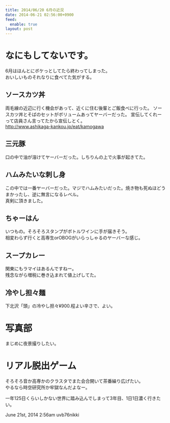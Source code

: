 ```yaml
---
title: 2014/06/20 6月の近況
date: 2014-06-21 02:56:00+0900
feed:
  enable: true
layout: post
---
```

<h1>なにもしてないです。</h1>    <p>      6月はほんとにボケっとしてたら終わってしまった。<br>      おいしいものそれなりに食べてた気がする。    </p>    <h2>ソースカツ丼</h2>    <p>      両毛線の近辺に行く機会があって、近くに住む後輩とご飯食べに行った。      ソースカツ丼とそばのセットがボリュームあってヤーバーだった。      宣伝してくれーって店員さん言ってたから宣伝しとく。<br>      <a href="http://www.ashikaga-kankou.jp/eat/kamogawa" target="_blank">http://www.ashikaga-kankou.jp/eat/kamogawa</a>    </p>    <h2>三元豚</h2>    <p>口の中で油が溶けてヤーバーだった。しちりんの上で火事が起きてた。</p>    <h2>ハムみたいな刺し身</h2>    <p>      この中では一番ヤーバーだった。マジでハムみたいだった。焼き物も死ぬほどうまかったし、逆に無言になるレベル。<br>      真剣に頂きました。    </p>    <h2>ちゃーはん</h2>    <p>      いつもの。そろそろスタンプがボトルワインに手が届きそう。<br>      相変わらず行くと高専生orOBOGがいらっしゃるのヤーバーな感じ。    </p>    <h2>スープカレー</h2>    <p>      関東にもラマイはあるんですねー。<br>      残念ながら増税に巻き込まれて値上げしてた。    </p>    <h2>冷やし担々麺</h2>    <p>下北沢「頭」の冷やし担々¥900.程よい辛さで、よい。</p>    <h1>写真部</h1>    <p>まじめに夜景撮りしたい。</p>    <h1>リアル脱出ゲーム</h1>    <p>      そろそろ音か高専かのクラスタでまた会合開いて茶番繰り広げたい。<br>      やるなら時空研究所か牢獄なんだよなー。    </p>    <p>      一年125日くらいしかない世界に踏み込んでしまって3年目、1日1日濃く行きたい。    </p>    <div id="footer">      <span id="timestamp"> June 21st, 2014 2:56am </span>      <span class="tag">uvb76nikki</span>    </div>
